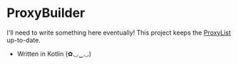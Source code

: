 # ProxyBuilder

I'll need to write something here eventually! This project keeps the [ProxyList](https://github.com/jetkai/proxy-list) up-to-date.

- Written in Kotlin (✿◡‿◡)
